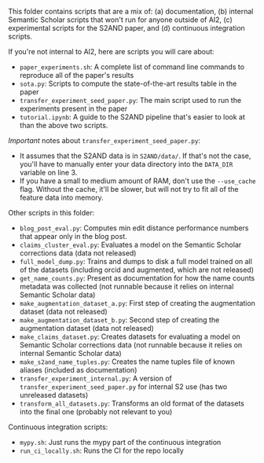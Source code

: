 This folder contains scripts that are a mix of: (a) documentation, (b) internal Semantic Scholar scripts that won't run for anyone outside of AI2, 
(c) experimental scripts for the S2AND paper, and (d) continuous integration scripts.

If you're not internal to AI2, here are scripts you will care about:
- `paper_experiments.sh`: A complete list of command line commands to reproduce all of the paper's results 
- `sota.py`: Scripts to compute the state-of-the-art results table in the paper
- `transfer_experiment_seed_paper.py`: The main script used to run the experiments present in the paper
- `tutorial.ipynb`: A guide to the S2AND pipeline that's easier to look at than the above two scripts.

*Important* notes about `transfer_experiment_seed_paper.py`: 
- It assumes that the S2AND data is in `S2AND/data/`. If that's not the case, you'll have to manually enter your data directory into the `DATA_DIR` variable on line 3.
- If you have a small to medium amount of RAM, don't use the `--use_cache` flag. Without the cache, it'll be slower, but will not try to fit all of the feature data into memory.

Other scripts in this folder:
- `blog_post_eval.py`: Computes min edit distance performance numbers that appear only in the blog post.
- `claims_cluster_eval.py`: Evaluates a model on the Semantic Scholar corrections data (data not released)
- `full_model_dump.py`: Trains and dumps to disk a full model trained on all of the datasets (including orcid and augmented, which are not released)
- `get_name_counts.py`: Present as documentation for how the name counts metadata was collected (not runnable because it relies on internal Semantic Scholar data)
- `make_augmentation_dataset_a.py`: First step of creating the augmentation dataset (data not released)
- `make_augmentation_dataset_b.py`: Second step of creating the augmentation dataset (data not released)
- `make_claims_dataset.py`: Creates datasets for evaluating a model on Semantic Scholar corrections data (not runnable because it relies on internal Semantic Scholar data)
- `make_s2and_name_tuples.py`: Creates the name tuples file of known aliases (included as documentation)
- `transfer_experiment_internal.py`: A version of `transfer_experiment_seed_paper.py` for internal S2 use (has two unreleased datasets)
- `transform_all_datasets.py`: Transforms an old format of the datasets into the final one (probably not relevant to you)

Continuous integration scripts:
- `mypy.sh`: Just runs the mypy part of the continuous integration
- `run_ci_locally.sh`: Runs the CI for the repo locally
